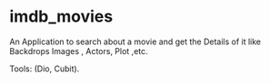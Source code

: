 # imdb_movies

An Application to search about a movie and get the Details of it like Backdrops Images , Actors, Plot ,etc.

Tools: (Dio, Cubit).


